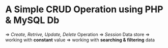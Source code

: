 # A Simple CRUD Operation using PHP & MySQL Db

=> *Create, Retrive, Update, Delete* Operation
=> _Session_ Data store
=> working with **constant** value
=> working with **searching & filtering** data